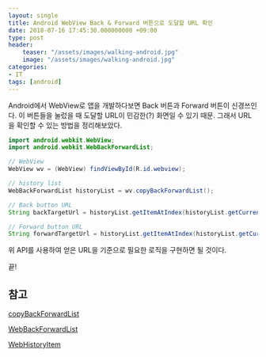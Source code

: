 ```yaml
---
layout: single
title: Android WebView Back & Forward 버튼으로 도달할 URL 확인
date: 2018-07-16 17:45:30.000000000 +09:00
type: post
header:
    teaser: "/assets/images/walking-android.jpg"
    image: "/assets/images/walking-android.jpg"
categories:
- IT
tags: [android]
---
```


Android에서 WebView로 앱을 개발하다보면 Back 버튼과 Forward 버튼이 신경쓰인다. 이 버튼들을 눌렀을 때 도달할 URL이 민감한(?) 화면일 수 있기 때문. 그래서 URL을 확인할 수 있는 방법을 정리해보았다.

```java
import android.webkit.WebView;
import android.webkit.WebBackForwardList;

// WebView
WebView wv = (WebView) findViewById(R.id.webview);

// history list
WebBackForwardList historyList = wv.copyBackForwardList();

// Back button URL
String backTargetUrl = historyList.getItemAtIndex(historyList.getCurrentIndex() - 1).getUrl();

// Forward button URL
String forwardTargetUrl = historyList.getItemAtIndex(historyList.getCurrentIndex() + 1).getUrl();
```

위 API를 사용하여 얻은 URL을 기준으로 필요한 로직을 구현하면 될 것이다.

끝!

## 참고
[copyBackForwardList](https://developer.android.com/reference/android/webkit/WebView.html#copyBackForwardList())

[WebBackForwardList](https://developer.android.com/reference/android/webkit/WebBackForwardList.html)

[WebHistoryItem](https://developer.android.com/reference/android/webkit/WebHistoryItem)